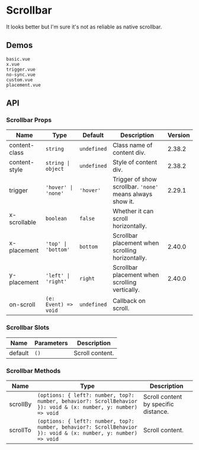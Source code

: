 # Scrollbar

It looks better but I'm sure it's not as reliable as native scrollbar.

## Demos

```demo
basic.vue
x.vue
trigger.vue
no-sync.vue
custom.vue
placement.vue
```

## API

### Scrollbar Props

| Name | Type | Default | Description | Version |
| --- | --- | --- | --- | --- |
| content-class | `string` | `undefined` | Class name of content div. | 2.38.2 |
| content-style | `string \| object` | `undefined` | Style of content div. | 2.38.2 |
| trigger | `'hover' \| 'none'` | `'hover'` | Trigger of show scrollbar. `'none'` means always show it. | 2.29.1 |
| x-scrollable | `boolean` | `false` | Whether it can scroll horizontally. |  |
| x-placement | `'top' \| 'bottom'` | `bottom` | Scrollbar placement when scrolling horizontally. | 2.40.0 |
| y-placement | `'left' \| 'right'` | `right` | Scrollbar placement when scrolling vertically. | 2.40.0 |
| on-scroll | `(e: Event) => void` | `undefined` | Callback on scroll. |  |

### Scrollbar Slots

| Name    | Parameters | Description     |
| ------- | ---------- | --------------- |
| default | `()`       | Scroll content. |

### Scrollbar Methods

| Name | Type | Description |
| --- | --- | --- |
| scrollBy | `(options: { left?: number, top?: number, behavior?: ScrollBehavior }): void & (x: number, y: number) => void` | Scroll content by specific distance. |
| scrollTo | `(options: { left?: number, top?: number, behavior?: ScrollBehavior }): void & (x: number, y: number) => void` | Scroll content. |
